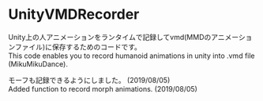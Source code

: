 # UnityVMDRecorder

Unity上の人アニメーションをランタイムで記録してvmd(MMDのアニメーションファイル)に保存するためのコードです。  
This code enables you to record humanoid animations in unity into .vmd file (MikuMikuDance).  
  
モーフも記録できるようにしました。 (2019/08/05)  
Added function to record morph animations. (2019/08/05)  
